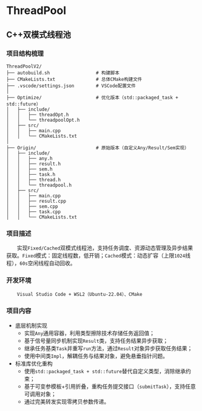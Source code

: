 # ThreadPool
## C++双模式线程池
### 项目结构梳理
```
ThreadPoolV2/
├── autobuild.sh                 # 构建脚本
├── CMakeLists.txt               # 总体CMake构建文件
├── .vscode/settings.json        # VSCode配置文件
│
├── Optimize/                    # 优化版本（std::packaged_task + std::future）
│   ├── include/
│   │   ├── threadOpt.h
│   │   └── threadpoolOpt.h
│   ├── src/
│   │   ├── main.cpp
│   │   └── CMakeLists.txt
│
├── Origin/                      # 原始版本（自定义Any/Result/Sem实现）
│   ├── include/
│   │   ├── any.h
│   │   ├── result.h
│   │   ├── sem.h
│   │   ├── task.h
│   │   ├── thread.h
│   │   └── threadpool.h
│   ├── src/
│   │   ├── main.cpp
│   │   ├── result.cpp
│   │   ├── sem.cpp
│   │   ├── task.cpp
│   │   └── CMakeLists.txt
```
### 项目描述
&emsp;&emsp;实现`Fixed/Cached`双模式线程池，支持任务调度、资源动态管理及异步结果获取。`Fixed`模式：固定线程数，低开销；`Cached`模式：动态扩容（上限`1024`线程），`60s`空闲线程自动回收。
### 开发环境
&emsp;&emsp;`Visual Studio Code + WSL2（Ubuntu-22.04）、CMake`
### 项目内容
- 底层机制实现
    - 实现`Any`通用容器，利用类型擦除技术存储任务返回值；
    - 基于信号量同步机制实现`Result`类，支持任务结果异步获取；
    - 继承任务基类`Task`并重写`run`方法，通过`Result`对象异步获取任务结果；
    - 使用中间类`Impl`，解耦任务与结果对象，避免悬垂指针问题。
- 标准库优化重构
    - 使用`std::packaged_task + std::future`替代自定义类型，消除继承约束；
    - 基于可变参模板+引用折叠，重构任务提交接口（`submitTask`），支持任意可调用对象；
    - 通过完美转发实现零拷贝参数传递。